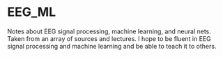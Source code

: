 # EEG_ML
Notes about EEG signal processing, machine learning, and neural nets. Taken from an array of sources and lectures. I hope to be fluent in EEG signal processing and machine learning and be able to teach it to others. 
